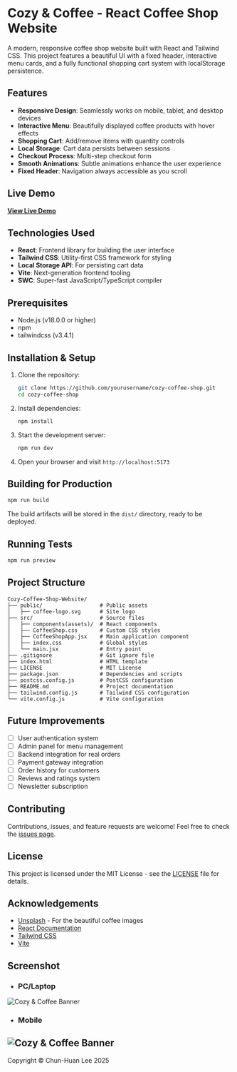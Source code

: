 # Cozy & Coffee - React Coffee Shop Website

A modern, responsive coffee shop website built with React and Tailwind CSS. This project features a beautiful UI with a fixed header, interactive menu cards, and a fully functional shopping cart system with localStorage persistence.

## Features

- **Responsive Design**: Seamlessly works on mobile, tablet, and desktop devices
- **Interactive Menu**: Beautifully displayed coffee products with hover effects
- **Shopping Cart**: Add/remove items with quantity controls
- **Local Storage**: Cart data persists between sessions
- **Checkout Process**: Multi-step checkout form
- **Smooth Animations**: Subtle animations enhance the user experience
- **Fixed Header**: Navigation always accessible as you scroll

## Live Demo

[**View Live Demo**](https://chun-huan-lee.github.io/Cozy-Coffee-Shop-Website/)

## Technologies Used

- **React**: Frontend library for building the user interface
- **Tailwind CSS**: Utility-first CSS framework for styling
- **Local Storage API**: For persisting cart data
- **Vite**: Next-generation frontend tooling
- **SWC**: Super-fast JavaScript/TypeScript compiler

## Prerequisites

- Node.js (v18.0.0 or higher)
- npm
- tailwindcss (v3.4.1)

## Installation & Setup

1. Clone the repository:
   ```bash
   git clone https://github.com/yourusername/cozy-coffee-shop.git
   cd cozy-coffee-shop
   ```

2. Install dependencies:
   ```bash
   npm install
   ```

3. Start the development server:
   ```bash
   npm run dev
   ```

4. Open your browser and visit `http://localhost:5173`

## Building for Production

```bash
npm run build
```

The build artifacts will be stored in the `dist/` directory, ready to be deployed.

## Running Tests

```bash
npm run preview
```

## Project Structure

```
Cozy-Coffee-Shop-Website/
├── public/                  # Public assets
│   ├── coffee-logo.svg      # Site logo
├── src/                     # Source files
│   ├── components(assets)/  # React components
│   ├── CoffeeShop.css       # Custom CSS styles
│   ├── CoffeeShopApp.jsx    # Main application component
│   ├── index.css            # Global styles
│   └── main.jsx             # Entry point
├── .gitignore               # Git ignore file
├── index.html               # HTML template
├── LICENSE                  # MIT License
├── package.json             # Dependencies and scripts
├── postcss.config.js        # PostCSS configuration
├── README.md                # Project documentation
├── tailwind.config.js       # Tailwind CSS configuration
└── vite.config.js           # Vite configuration
```

## Future Improvements

- [ ] User authentication system
- [ ] Admin panel for menu management
- [ ] Backend integration for real orders
- [ ] Payment gateway integration
- [ ] Order history for customers
- [ ] Reviews and ratings system
- [ ] Newsletter subscription

## Contributing

Contributions, issues, and feature requests are welcome! Feel free to check the [issues page](https://github.com/Chun-Huan-Lee/Cozy-Coffee-Shop-Website/issues).

## License

This project is licensed under the MIT License - see the [LICENSE](LICENSE) file for details.

## Acknowledgements

- [Unsplash](https://unsplash.com/) - For the beautiful coffee images
- [React Documentation](https://reactjs.org/)
- [Tailwind CSS](https://tailwindcss.com/)
- [Vite](https://vitejs.dev/)

## Screenshot

- ### PC/Laptop
![Cozy & Coffee Banner](/public/screenshot.png)

- ### Mobile
![Cozy & Coffee Banner](/public/screenshot-mobile.png)
---

Copyright © Chun-Huan Lee 2025
